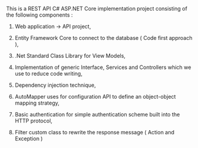 
This is a REST API C# ASP.NET Core implementation project consisting of the following components :

1. Web application -> API project,

2. Entity Framework Core to connect to the database ( Code first approach ), 

3. .Net Standard Class Library for View Models,

4. Implementation of generic Interface, Services and Controllers which we use to reduce code writing,

5. Dependency injection technique, 

6. AutoMapper uses for configuration API to define an object-object mapping strategy,

7. Basic authentication for simple authentication scheme built into the HTTP protocol,

8. Filter custom class to rewrite the response message ( Action and Exception )


